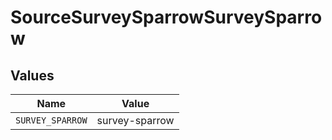 # SourceSurveySparrowSurveySparrow


## Values

| Name             | Value            |
| ---------------- | ---------------- |
| `SURVEY_SPARROW` | survey-sparrow   |